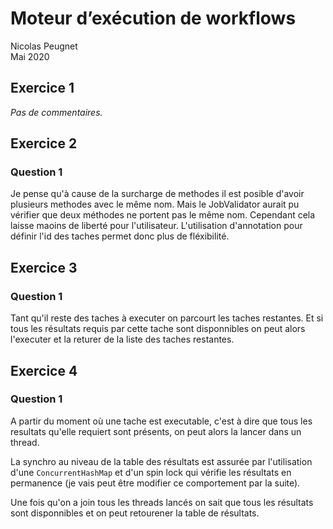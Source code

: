 # Moteur d’exécution de workflows

Nicolas Peugnet  
Mai 2020

## Exercice 1

_Pas de commentaires._

## Exercice 2

### Question 1

Je pense qu'à cause de la surcharge de methodes il est posible d'avoir
plusieurs methodes avec le même nom. Mais le JobValidator aurait pu vérifier
que deux méthodes ne portent pas le même nom. Cependant cela laisse maoins de
liberté pour l'utilisateur. L'utilisation d'annotation pour définir l'id des
taches permet donc plus de fléxibilité.

## Exercice 3

### Question 1

Tant qu'il reste des taches à executer on parcourt les taches restantes. Et si
tous les résultats requis par cette tache sont disponnibles on peut alors
l'executer et la returer de la liste des taches restantes.


## Exercice 4

### Question 1

A partir du moment où une tache est executable, c'est à dire que tous les
resultats qu'elle requiert sont présents, on peut alors la lancer dans un
thread.

La synchro au niveau de la table des résultats est assurée par l'utilisation
d'une `ConcurrentHashMap` et d'un spin lock qui vérifie les résultats en permanence
(je vais peut être modifier ce comportement par la suite).

Une fois qu'on a join tous les threads lancés on sait que tous les résultats
sont disponnibles et on peut retourener la table de résultats.